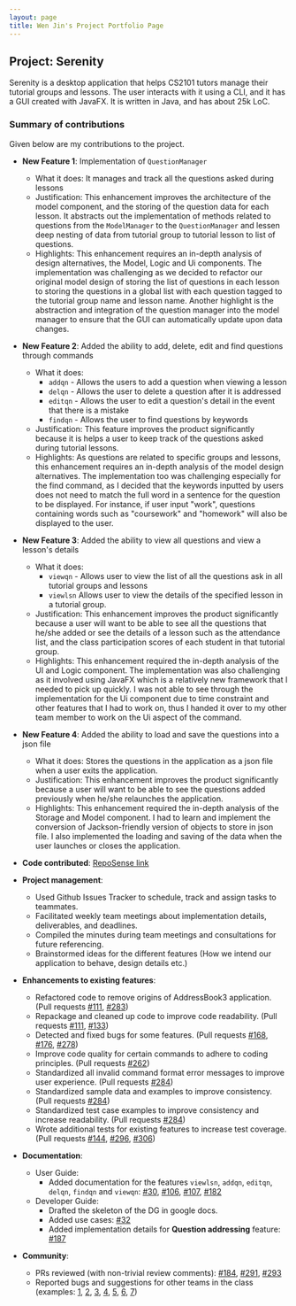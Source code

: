 ```yaml
---
layout: page
title: Wen Jin's Project Portfolio Page
---
```


## Project: Serenity

Serenity is a desktop application that helps CS2101 tutors manage their tutorial groups and lessons. 
The user interacts with it using a CLI, and it has a GUI created with JavaFX. 
It is written in Java, and has about 25k LoC.

### Summary of contributions

Given below are my contributions to the project.

* **New Feature 1**: Implementation of `QuestionManager`
  * What it does: It manages and track all the questions asked during lessons
  * Justification: This enhancement improves the architecture of the model component, and the 
    storing of the question data for each lesson. It abstracts out the implementation of methods 
    related to questions from the `ModelManager` to the `QuestionManager` and lessen deep nesting 
    of data from tutorial group to tutorial lesson to list of questions.
  * Highlights: This enhancement requires an in-depth analysis of design alternatives, the Model,
    Logic and Ui components. The implementation was challenging as we decided to refactor our original 
    model design of storing the list of questions in each lesson to storing the questions in a global 
    list with each question tagged to the tutorial group name and lesson name. Another highlight is 
    the abstraction and integration of the question manager into the model manager to ensure that the 
    GUI can automatically update upon data changes.

* **New Feature 2**: Added the ability to add, delete, edit and find questions through commands
  * What it does: 
    * `addqn` - Allows the users to add a question when viewing a lesson
    * `delqn` - Allows the user to delete a question after it is addressed
    * `editqn` - Allows the user to edit a question's detail in the event that there is a mistake
    * `findqn` - Allows the user to find questions by keywords
  * Justification: This feature improves the product significantly because it is helps a user to 
    keep track of the questions asked during tutorial lessons.
  * Highlights: As questions are related to specific groups and lessons, this enhancement requires an 
    in-depth analysis of the model design alternatives. The implementation too was challenging especially
    for the find command, as I decided that the keywords inputted by users does not need to match the full
    word in a sentence for the question to be displayed. For instance, if user input "work", questions 
    containing words such as "coursework" and "homework" will also be displayed to the user.
    
* **New Feature 3**: Added the ability to view all questions and view a lesson's details 
  * What it does: 
    * `viewqn` - Allows user to view the list of all the questions ask in all tutorial groups and lessons
    * `viewlsn` Allows user to view the details of the specified lesson in a tutorial group.
  * Justification: This enhancement improves the product significantly because a user will want to
    be able to see all the questions that he/she added or see the details of a lesson such as the 
    attendance list, and the class participation scores of each student in that tutorial group. 
  * Highlights: This enhancement required the in-depth analysis of the UI and Logic component. 
    The implementation was also challenging as it involved using JavaFX which is a relatively new 
    framework that I needed to pick up quickly. I was not able to see through the implementation for 
    the Ui component due to time constraint and other features that I had to work on, thus I handed 
    it over to my other team member to work on the Ui aspect of the command.

* **New Feature 4**: Added the ability to load and save the questions into a json file 
  * What it does: Stores the questions in the application as a json file when a user exits the application.
  * Justification: This enhancement improves the product significantly because a user will want to
    be able to see the questions added previously when he/she relaunches the application.
  * Highlights: This enhancement required the in-depth analysis of the Storage and Model component. I had 
    to learn and implement the conversion of Jackson-friendly version of objects to store in json file. I 
    also implemented the loading and saving of the data when the user launches or closes the application.

* **Code contributed**: [RepoSense link](https://nus-cs2103-ay2021s1.github.io/tp-dashboard/#breakdown=true&search=nijnxw&sort=groupTitle&sortWithin=title&since=2020-08-14&timeframe=commit&mergegroup=&groupSelect=groupByRepos&checkedFileTypes=docs~functional-code~test-code~other)

* **Project management**:
  * Used Github Issues Tracker to schedule, track and assign tasks to teammates.
  * Facilitated weekly team meetings about implementation details, deliverables, and deadlines.
  * Compiled the minutes during team meetings and consultations for future referencing. 
  * Brainstormed ideas for the different features (How we intend our application to behave, design details etc.)

* **Enhancements to existing features**:
  * Refactored code to remove origins of AddressBook3 application.
    (Pull requests [\#111](https://github.com/AY2021S1-CS2103T-W12-4/tp/pull/111),
    [\#283](https://github.com/AY2021S1-CS2103T-W12-4/tp/pull/283))
  * Repackage and cleaned up code to improve code readability.
    (Pull requests [\#111](https://github.com/AY2021S1-CS2103T-W12-4/tp/pull/111),
    [\#133](https://github.com/AY2021S1-CS2103T-W12-4/tp/pull/133))
  * Detected and fixed bugs for some features.
    (Pull requests [\#168](https://github.com/AY2021S1-CS2103T-W12-4/tp/pull/168),
        [\#176](https://github.com/AY2021S1-CS2103T-W12-4/tp/issues/176),
        [\#278](https://github.com/AY2021S1-CS2103T-W12-4/tp/pull/278))
  * Improve code quality for certain commands to adhere to coding principles.
    (Pull requests [\#262](https://github.com/AY2021S1-CS2103T-W12-4/tp/pull/262))
  * Standardized all invalid command format error messages to improve user experience.
    (Pull requests [\#284](https://github.com/AY2021S1-CS2103T-W12-4/tp/pull/284))
  * Standardized sample data and examples to improve consistency.
    (Pull requests [\#284](https://github.com/AY2021S1-CS2103T-W12-4/tp/pull/284))
  * Standardized test case examples to improve consistency and increase readability.
    (Pull requests [\#284](https://github.com/AY2021S1-CS2103T-W12-4/tp/pull/284))
  * Wrote additional tests for existing features to increase test coverage.
    (Pull requests [\#144](https://github.com/AY2021S1-CS2103T-W12-4/tp/pull/144), 
        [\#296](https://github.com/AY2021S1-CS2103T-W12-4/tp/pull/296), 
        [\#306](https://github.com/AY2021S1-CS2103T-W12-4/tp/pull/306))

* **Documentation**:
  * User Guide:
    * Added documentation for the features `viewlsn`, `addqn`, `editqn`, `delqn`, `findqn` and `viewqn`: 
        [\#30](https://github.com/AY2021S1-CS2103T-W12-4/tp/pull/30),
        [\#106](https://github.com/AY2021S1-CS2103T-W12-4/tp/pull/106), 
        [\#107](https://github.com/AY2021S1-CS2103T-W12-4/tp/pull/107),
        [\#182](https://github.com/AY2021S1-CS2103T-W12-4/tp/pull/182)
  * Developer Guide:
    * Drafted the skeleton of the DG in google docs.
    * Added use cases: [\#32](https://github.com/AY2021S1-CS2103T-W12-4/tp/pull/32)
    * Added implementation details for **Question addressing** feature: 
        [\#187](https://github.com/AY2021S1-CS2103T-W12-4/tp/pull/187)

* **Community**:
  * PRs reviewed (with non-trivial review comments): 
    [\#184](https://github.com/AY2021S1-CS2103T-W12-4/tp/pull/184), 
    [\#291](https://github.com/AY2021S1-CS2103T-W12-4/tp/pull/291), 
    [\#293](https://github.com/AY2021S1-CS2103T-W12-4/tp/pull/293)
  * Reported bugs and suggestions for other teams in the class (examples: 
    [1](https://github.com/AY2021S1-CS2103T-W13-3/tp/issues/246),
    [2](https://github.com/AY2021S1-CS2103T-W13-3/tp/issues/247), 
    [3](https://github.com/AY2021S1-CS2103T-W13-3/tp/issues/248),
    [4](https://github.com/AY2021S1-CS2103T-W13-3/tp/issues/249),
    [5](https://github.com/AY2021S1-CS2103T-W13-3/tp/issues/250),
    [6](https://github.com/AY2021S1-CS2103T-W13-3/tp/issues/251),
    [7](https://github.com/AY2021S1-CS2103T-W13-3/tp/issues/252)) 
    
